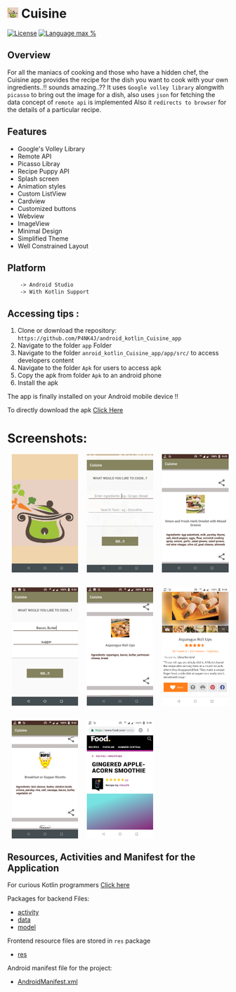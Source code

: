 # <img alt="App image" src="Screenshots/logo.png" width="5%"> Cuisine

[![License](https://img.shields.io/github/license/ashish7zeph/android-kotlin-Chore-app.svg?style=for-the-badge)](https://github.com/P4NK4J/android_kotlin_Cuisine_app/blob/master/LICENSE)
[![Language max %](https://img.shields.io/github/languages/top/ashish7zeph/android-kotlin-Chore-app.svg?colorB=orange&style=for-the-badge)](https://kotlinlang.org/)

## Overview

For all the maniacs of cooking and those who have a hidden chef, the Cuisine app provides the recipe for the dish you want to cook with your own ingredients..!!
sounds amazing..??
It uses `Google volley library` alongwith `picasso` to bring out the image for a dish, also uses `json` for fetching the data 
concept of `remote api` is implemented
Also it `redirects to browser` for the details of a particular recipe.

## Features

* Google's Volley Library
* Remote API
* Picasso Libray
* Recipe Puppy API
* Splash screen
* Animation styles
* Custom ListView
* Cardview
* Customized buttons
* Webview
* ImageView
* Minimal Design
* Simplified Theme
* Well Constrained Layout

## Platform
        -> Android Studio
        -> With Kotlin Support

## Accessing tips :

1. Clone or download the repository: `https://github.com/P4NK4J/android_kotlin_Cuisine_app`
2. Navigate to the folder `app` Folder
3. Navigate to the folder `anroid_kotlin_Cuisine_app/app/src/` to access developers content
3. Navigate to the folder `Apk` for users to access apk
4. Copy the apk from folder `Apk` to an android phone
5. Install the apk

The app is finally installed on your Android mobile device !!

To directly download the apk [Click Here](https://github.com/P4NK4J/android_kotlin_Cuisine_app/blob/master/APK/cuisine.apk)

 # Screenshots:

<div style="display:flex;">
<img alt="App image" src="Screenshots/img1.png" width="30%" hspace="10">
<img alt="App image" src="Screenshots/img2.png" width="30%" hspace="10">
<img alt="App image" src="Screenshots/img3.png" width="30%" hspace="10">
</div>
<br/>
<br/>
<div style="display:flex;">
<img alt="App image" src="Screenshots/img4.png" width="30%" hspace="10">
<img alt="App image" src="Screenshots/img5.png" width="30%" hspace="10">
<img alt="App image" src="Screenshots/img6.png" width="30%" hspace="10">
</div>
<br/>
<br/>
<div style="display:flex;">
<img alt="App image" src="Screenshots/img7.png" width="30%" hspace="10"
<img alt="App image" src="Screenshots/img8.png" width="30%" hspace="10">
<img alt="App image" src="Screenshots/img9.png" width="30%" hspace="10">
</div>

## Resources, Activities and Manifest for the Application

For curious Kotlin programmers [Click here](https://github.com/P4NK4J/android_kotlin_Cuisine_app/tree/master/app/src/main/java/com/example/cuisine/activity)

Packages for backend Files:

* [activity](https://github.com/P4NK4J/android_kotlin_Cuisine_app/tree/master/app/src/main/java/com/example/cuisine/activity/activity)
* [data](https://github.com/P4NK4J/android_kotlin_Cuisine_app/tree/master/app/src/main/java/com/example/cuisine/activity/data)
* [model](https://github.com/P4NK4J/android_kotlin_Cuisine_app/tree/master/app/src/main/java/com/example/cuisine/activity/model)

Frontend resource files are stored in `res` package

* [res](https://github.com/P4NK4J/android_kotlin_Cuisine_app/tree/master/app/src/main/res)

Android manifest file for the project:

* [AndroidManifest.xml](https://github.com/P4NK4J/android_kotlin_Cuisine_app/blob/master/app/src/main/AndroidManifest.xml)
